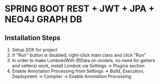 # SPRING BOOT REST + JWT + JPA + NEO4J GRAPH DB


## Installation Steps
1. Setup SDK for project
2. If "Run" button is disabled, right-click main class and click "Run"
3. In order to make Lombok(With @Data on models, no need for getters and setters) work, install Lombok via Settings -> Plugins section
4. Enable Annotation Processing from Settings -> Build, Execution, Deployment -> Compiler -> Enable Annotation Processing